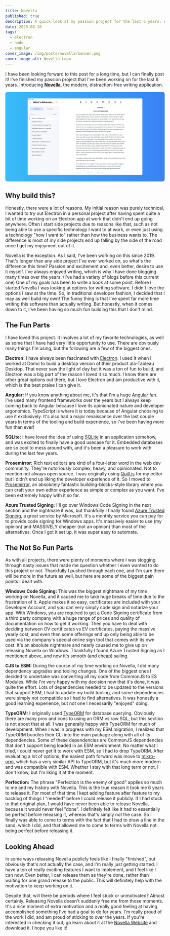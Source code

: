 ```yaml
---
title: Novella
published: true
description: A quick look at my passion project for the last 6 years. A retrospective of my learnings. The good and the bad.
date: 2025-08-10
tags:
  - electron
  - node
  - angular
cover_image: /img/posts/novella/banner.png
cover_image_alt: Novella Logo
---
```


I have been looking forward to this post for a long time, but I can finally post it! I've finished my passion project that I've been working on for the last 6 years. Introducing [**Novella**](https://novella.app), the modern, distraction-free writing application.

![Novella](/img/posts/novella/novella.png)

## Why build this?

Honestly, there were a lot of reasons. My initial reason was purely technical, I wanted to try out Electron in a personal project after having spent quite a bit of time working on an Electron app at work that didn't end up going anywhere. Often I start side projects due to reasons like that, such as not being able to use a specific technology I want to at work, or even just using a technology "how I want to" rather than how the business wants to. The difference is most of my side projects end up falling by the side of the road once I get my enjoyment out of it.

Novella is the exception. As I said, I've been working on this since 2019. That's longer than any side project I've ever worked on, so what's the difference this time? Passion and excitement and, even better, desire to use it myself. I've always enjoyed writing, which is why I have done blogging many times over the years. (I've had a variety of blogs before this current one) One of my goals has been to write a book at some point. Before I started Novella I was looking at options for writing software. I didn't love the options I saw at the time. So, in traditional developer fashion, I decided that I may as well build my own! The funny thing is that I've spent far more time writing this software than actually writing. But honestly, when it comes down to it, I've been having so much fun building this that I don't mind.

## The Fun Parts

I have loved this project. It involves a lot of my favorite technologies, as well as some that I have had very little opportunity to use. There are obviously many things I'm using, but the following are a few of the biggest ones.

**Electron:** I have always been fascinated with [Electron](https://www.electronjs.org/). I used it when I worked at Domo to build a desktop version of their product ala-Tableau Desktop. That never saw the light of day but it was a ton of fun to build, and Electron was a big part of the reason I loved it so much. I know there are other great options out there, but I love Electron and am productive with it, which is the best praise I can give it.

**Angular:** If you know anything about me, it's that I'm a huge [Angular](https://angular.dev/) fan. I've used many frontend frameworks over the years but I always keep coming back to Angular because I love its opinionated nature and developer ergonomics. TypeScript is where it is today because of Angular choosing to use it exclusively. It's also had a major renaissance over the last couple years in terms of the tooling and build experience, so I've been having more fun than ever!

**SQLite:** I have loved the idea of using [SQLite](https://sqlite.org/) in an application somehow, and was excited to finally have a good usecase for it. Embedded databases are so cool to mess around with, and it's been a pleasure to work with during the last few years.

**Prosemirror:** Rich text editors are kind of a four-letter word in the web dev community. They're notoriously complex, heavy, and opinionated. Not to mention not always open source. I was originally using [Quill.js](https://quilljs.com/) for my editor but I didn't end up liking the developer experience of it. So I moved to [Prosemirror](https://prosemirror.net/), an absolutely fantastic building-blocks-style library where you can craft your own editor experience as simple or complex as you want. I've been extremely happy with it so far.

**Azure Trusted Signing:** I'll go over Windows Code Signing in the next section and the nightmare it was, but thankfully I finally found [Azure Trusted Signing](https://azure.microsoft.com/en-us/products/trusted-signing), a great service by Microsoft. It's a monthly service you can pay for to provide code signing for Windows apps. It's massively easier to use (my opinion) and MASSIVELY cheaper (not an opinion) than most of the alternatives. Once I got it set up, it was super easy to automate.

## The Not So Fun Parts

As with all projects, there were plenty of moments where I was slogging through nasty issues that made me question whether I even wanted to do this project or not. Thankfully I pushed through each one, and I'm sure there will be more in the future as well, but here are some of the biggest pain points I dealt with.

**Windows Code Signing:** This was the biggest nightmare of my time working on Novella, and it caused me to take huge breaks of time due to the frustration of it. Apple makes it so easy, certificates are included with your Developer Account, and you can very simply code sign and notarize your app. With Windows, you are required to get a Code Signing certificate from a third party company with a huge range of prices and quality of documentation on how to get it working. Then you have to deal with deciding between OV certificates vs EV certificates, paying the massive yearly cost, and even then some offerings end up only being able to be used via the company's special online sign tool that comes with its own cost. It's an absolute nightmare and nearly caused me to give up on releasing Novella on Windows. Thankfully I found Azure Trusted Signing as I mentioned above, and now it's smooth (and cheap) sailing.

**CJS to ESM:** During the course of my time working on Novella, I did many dependency upgrades and tooling changes. One of the biggest ones I decided to undertake was converting all my code from CommonJS to ES Modules. While I'm very happy with my decision now that it's done, it was quite the effort. Lots of dependencies needed to be updated to the versions that support ESM, I had to update my build tooling, and some dependencies were simply not compatible so I had to find alternatives. It was honestly a good learning experience, but not one I necessarily "enjoyed" doing.

**TypeORM:** I originally used [TypeORM](https://typeorm.io/) for database querying. Obviously there are many pros and cons to using an ORM vs raw SQL, but this section is not about that at all. I was generally happy with TypeORM for much of development. When I was in progress with my ESM migration, I realized that TypeORM bundles their CLI into the main package along with all of its dependencies. Some of these dependencies are CommonJS dependencies that don't support being loaded in an ESM environment. No matter what I tried, I could never get it to work with ESM, so I had to drop TypeORM. After evaluating a lot of options, the easiest path forward was move to [mikro-orm](https://mikro-orm.io/), which has a very similar API to TypeORM, but it's much more modern and was compatible with ESM. Whether I stay with that long term or not, I don't know, but I'm liking it at the moment.

**Perfection:** The phrase "Perfection is the enemy of good" applies so much to me and my history with Novella. This is the true reason it took me 6 years to release it. For most of that time I kept adding feature after feature to my backlog of things I "needed" before I could release it publicly. If I had stuck to that original plan, I would have never been able to release Novella, because it would never feel "done". I definitely felt like it had to essentially be perfect before releasing it, whereas that's simply not the case. So I finally was able to come to terms with the fact that I had to draw a line in the sand, which I did, and that allowed me to come to terms with Novella not being perfect before releasing it.

## Looking Ahead

In some ways releasing Novella publicly feels like I finally "finished", but obviously that's not actually the case, and I'm really just getting started. I have a ton of really exciting features I want to implement, and I feel like I can now. Even better, I can release them as they're done, rather than waiting for one grand release to the public. This will definitely help with the motivation to keep working on it.

Despite that, will there be periods where I feel stuck or unmotivated? Almost certainly. Releasing Novella doesn't suddenly free me from those moments. It's a nice moment of extra motivation and a really good feeling at having accomplished something I've had a goal to do for years. I'm really proud of the work I did, and am proud of sticking to over the years. If you're interested in checking it out, go learn about it at the [Novella Website](https://novella.app) and download it. I hope you like it!
